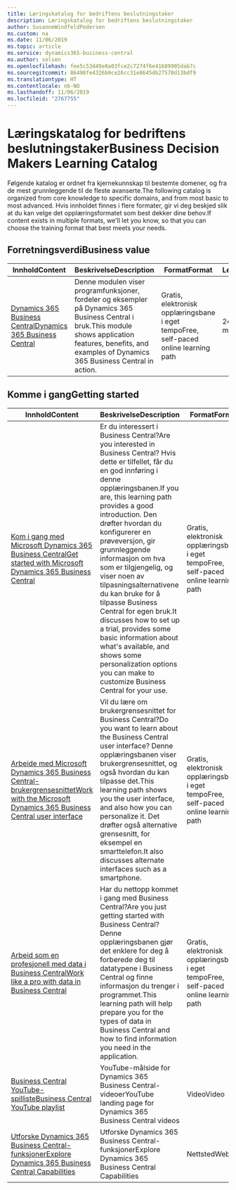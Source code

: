 ```yaml
---
title: Læringskatalog for bedriftens beslutningstaker
description: Læringskatalog for bedriftens beslutningstaker
author: SusanneWindfeldPedersen
ms.custom: na
ms.date: 11/06/2019
ms.topic: article
ms.service: dynamics365-business-central
ms.author: solsen
ms.openlocfilehash: fee5c53d49e8a03fce2c7274f6e41689905dab7c
ms.sourcegitcommit: 86498fe4326b9ce26cc31e8645db27570d13bdf9
ms.translationtype: HT
ms.contentlocale: nb-NO
ms.lasthandoff: 11/06/2019
ms.locfileid: "2767755"
---
```

# <a name="business-decision-makers-learning-catalog"></a><span data-ttu-id="f8dbc-103">Læringskatalog for bedriftens beslutningstaker</span><span class="sxs-lookup"><span data-stu-id="f8dbc-103">Business Decision Makers Learning Catalog</span></span>

<span data-ttu-id="f8dbc-104">Følgende katalog er ordnet fra kjernekunnskap til bestemte domener, og fra de mest grunnleggende til de fleste avanserte.</span><span class="sxs-lookup"><span data-stu-id="f8dbc-104">The following catalog is organized from core knowledge to specific domains, and from most basic to most advanced.</span></span> <span data-ttu-id="f8dbc-105">Hvis innholdet finnes i flere formater, gir vi deg beskjed slik at du kan velge det opplæringsformatet som best dekker dine behov.</span><span class="sxs-lookup"><span data-stu-id="f8dbc-105">If content exists in multiple formats, we'll let you know, so that you can choose the training format that best meets your needs.</span></span>  

## <span data-ttu-id="f8dbc-106">Forretningsverdi<a name="busvalue"></a></span><span class="sxs-lookup"><span data-stu-id="f8dbc-106">Business value<a name="busvalue"></a></span></span>

| <span data-ttu-id="f8dbc-107">Innhold</span><span class="sxs-lookup"><span data-stu-id="f8dbc-107">Content</span></span>                                                                 | <span data-ttu-id="f8dbc-108">Beskrivelse</span><span class="sxs-lookup"><span data-stu-id="f8dbc-108">Description</span></span>                                                                                                | <span data-ttu-id="f8dbc-109">Format</span><span class="sxs-lookup"><span data-stu-id="f8dbc-109">Format</span></span>                                | <span data-ttu-id="f8dbc-110">Lengde</span><span class="sxs-lookup"><span data-stu-id="f8dbc-110">Length</span></span>     |
|----------------------------------------------------------------------------------------------------------------|------------------------------------------------------------------------------------------------------------|---------------------------------------|------------|
| [<span data-ttu-id="f8dbc-111">Dynamics 365 Business Central</span><span class="sxs-lookup"><span data-stu-id="f8dbc-111">Dynamics 365 Business Central</span></span>](https://docs.microsoft.com/learn/modules/dynamics-365-business-central/) | <span data-ttu-id="f8dbc-112">Denne modulen viser programfunksjoner, fordeler og eksempler på Dynamics 365 Business Central i bruk.</span><span class="sxs-lookup"><span data-stu-id="f8dbc-112">This module shows application features, benefits, and examples of Dynamics 365 Business Central in action.</span></span> | <span data-ttu-id="f8dbc-113">Gratis, elektronisk opplæringsbane i eget tempo</span><span class="sxs-lookup"><span data-stu-id="f8dbc-113">Free, self-paced online learning path</span></span> | <span data-ttu-id="f8dbc-114">24 minutter</span><span class="sxs-lookup"><span data-stu-id="f8dbc-114">24 minutes</span></span> |

## <span data-ttu-id="f8dbc-115">Komme i gang<a name="get-started"></a></span><span class="sxs-lookup"><span data-stu-id="f8dbc-115">Getting started<a name="get-started"></a></span></span>

| <span data-ttu-id="f8dbc-116">Innhold</span><span class="sxs-lookup"><span data-stu-id="f8dbc-116">Content</span></span>                                                                                                                             | <span data-ttu-id="f8dbc-117">Beskrivelse</span><span class="sxs-lookup"><span data-stu-id="f8dbc-117">Description</span></span>                                                                                                                                                                                                                                                                                      | <span data-ttu-id="f8dbc-118">Format</span><span class="sxs-lookup"><span data-stu-id="f8dbc-118">Format</span></span>                                | <span data-ttu-id="f8dbc-119">Lengde</span><span class="sxs-lookup"><span data-stu-id="f8dbc-119">Length</span></span>             |
|------------------------------------------------------------------------------------------------------------------------------------------------------------------------------|--------------------------------------------------------------------------------------------------------------------------------------------------------------------------------------------------------------------------------------------------------------------------------------------------|---------------------------------------|--------------------|
| [<span data-ttu-id="f8dbc-120">Kom i gang med Microsoft Dynamics 365 Business Central</span><span class="sxs-lookup"><span data-stu-id="f8dbc-120">Get started with Microsoft Dynamics 365 Business Central</span></span>](https://docs.microsoft.com/learn/paths/get-started-dynamics-365-business-central/)                          | <span data-ttu-id="f8dbc-121">Er du interessert i Business Central?</span><span class="sxs-lookup"><span data-stu-id="f8dbc-121">Are you interested in Business Central?</span></span> <span data-ttu-id="f8dbc-122">Hvis dette er tilfellet, får du en god innføring i denne opplæringsbanen.</span><span class="sxs-lookup"><span data-stu-id="f8dbc-122">If you are, this learning path provides a good introduction.</span></span> <span data-ttu-id="f8dbc-123">Den drøfter hvordan du konfigurerer en prøveversjon, gir grunnleggende informasjon om hva som er tilgjengelig, og viser noen av tilpasningsalternativene du kan bruke for å tilpasse Business Central for egen bruk.</span><span class="sxs-lookup"><span data-stu-id="f8dbc-123">It discusses how to set up a trial, provides some basic information about what's available, and shows some personalization options you can make to customize Business Central for your use.</span></span> | <span data-ttu-id="f8dbc-124">Gratis, elektronisk opplæringsbane i eget tempo</span><span class="sxs-lookup"><span data-stu-id="f8dbc-124">Free, self-paced online learning path</span></span> | <span data-ttu-id="f8dbc-125">3 timer 4 minutter</span><span class="sxs-lookup"><span data-stu-id="f8dbc-125">3 hours 4 minutes</span></span>  |
| [<span data-ttu-id="f8dbc-126">Arbeide med Microsoft Dynamics 365 Business Central-brukergrensesnittet</span><span class="sxs-lookup"><span data-stu-id="f8dbc-126">Work with the Microsoft Dynamics 365 Business Central user interface</span></span>](https://docs.microsoft.com/learn/paths/work-with-user-interface-dynamics-365-business-central/) | <span data-ttu-id="f8dbc-127">Vil du lære om brukergrensesnittet for Business Central?</span><span class="sxs-lookup"><span data-stu-id="f8dbc-127">Do you want to learn about the Business Central user interface?</span></span> <span data-ttu-id="f8dbc-128">Denne opplæringsbanen viser brukergrensesnittet, og også hvordan du kan tilpasse det.</span><span class="sxs-lookup"><span data-stu-id="f8dbc-128">This learning path shows you the user interface, and also how you can personalize it.</span></span> <span data-ttu-id="f8dbc-129">Det drøfter også alternative grensesnitt, for eksempel en smarttelefon.</span><span class="sxs-lookup"><span data-stu-id="f8dbc-129">It also discusses alternate interfaces such as a smartphone.</span></span>                                                                               | <span data-ttu-id="f8dbc-130">Gratis, elektronisk opplæringsbane i eget tempo</span><span class="sxs-lookup"><span data-stu-id="f8dbc-130">Free, self-paced online learning path</span></span> | <span data-ttu-id="f8dbc-131">2 timer 27 minutter</span><span class="sxs-lookup"><span data-stu-id="f8dbc-131">2 hours 27 minutes</span></span> |
| [<span data-ttu-id="f8dbc-132">Arbeid som en profesjonell med data i Business Central</span><span class="sxs-lookup"><span data-stu-id="f8dbc-132">Work like a pro with data in Business Central</span></span>](https://docs.microsoft.com/learn/paths/work-pro-data-dynamics-365-business-central)                                    | <span data-ttu-id="f8dbc-133">Har du nettopp kommet i gang med Business Central?</span><span class="sxs-lookup"><span data-stu-id="f8dbc-133">Are you just getting started with Business Central?</span></span> <span data-ttu-id="f8dbc-134">Denne opplæringsbanen gjør det enklere for deg å forberede deg til datatypene i Business Central og finne informasjon du trenger i programmet.</span><span class="sxs-lookup"><span data-stu-id="f8dbc-134">This learning path will help prepare you for the types of data in Business Central and how to find information you need in the application.</span></span>                                                                                                  | <span data-ttu-id="f8dbc-135">Gratis, elektronisk opplæringsbane i eget tempo</span><span class="sxs-lookup"><span data-stu-id="f8dbc-135">Free, self-paced online learning path</span></span> | <span data-ttu-id="f8dbc-136">2 timer 27 minutter</span><span class="sxs-lookup"><span data-stu-id="f8dbc-136">2 hours 27 minutes</span></span> |
| [<span data-ttu-id="f8dbc-137">Business Central YouTube-spilliste</span><span class="sxs-lookup"><span data-stu-id="f8dbc-137">Business Central YouTube playlist</span></span>](https://www.youtube.com/playlist?list=PLcakwueIHoT-wVFPKUtmxlqcG1kJ0oqq4)                                                                | <span data-ttu-id="f8dbc-138">YouTube-målside for Dynamics 365 Business Central-videoer</span><span class="sxs-lookup"><span data-stu-id="f8dbc-138">YouTube landing page for Dynamics 365 Business Central videos</span></span>                                                                                                                                                                                                                                    | <span data-ttu-id="f8dbc-139">Video</span><span class="sxs-lookup"><span data-stu-id="f8dbc-139">Video</span></span>                                 |                    |
| [<span data-ttu-id="f8dbc-140">Utforske Dynamics 365 Business Central-funksjoner</span><span class="sxs-lookup"><span data-stu-id="f8dbc-140">Explore Dynamics 365 Business Central Capabilities</span></span>](https://dynamics.microsoft.com/business-central/capabilities/)                                                    | <span data-ttu-id="f8dbc-141">Utforske Dynamics 365 Business Central-funksjoner</span><span class="sxs-lookup"><span data-stu-id="f8dbc-141">Explore Dynamics 365 Business Central Capabilities</span></span>                                                                                                                                                                                                                                               | <span data-ttu-id="f8dbc-142">Nettsted</span><span class="sxs-lookup"><span data-stu-id="f8dbc-142">Website</span></span>                               |                    |
